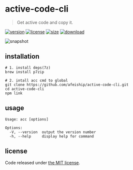 # active-code-cli
> Get active code and copy it.

[![version][version-image]][version-url]
[![license][license-image]][license-url]
[![size][size-image]][size-url]
[![download][download-image]][download-url]

![snapshot](https://tva1.sinaimg.cn/large/008eGmZEgy1goaa40g6e1j30m003y3yl.jpg)

## installation
```shell
# 1. install deps(7z)
brew install p7zip

# 2. intall acc cmd to global
git clone https://github.com/afeiship/active-code-cli.git
cd active-code-cli
npm link
```

## usage
~~~
Usage: acc [options]

Options:
  -V, --version  output the version number
  -h, --help     display help for command
~~~

## license
Code released under [the MIT license](https://github.com/afeiship/active-code-cli/blob/master/LICENSE.txt).

[version-image]: https://img.shields.io/npm/v/@jswork/active-code-cli
[version-url]: https://npmjs.org/package/@jswork/active-code-cli

[license-image]: https://img.shields.io/npm/l/@jswork/active-code-cli
[license-url]: https://github.com/afeiship/active-code-cli/blob/master/LICENSE.txt

[size-image]: https://img.shields.io/bundlephobia/minzip/@jswork/active-code-cli
[size-url]: https://github.com/afeiship/active-code-cli/blob/master/dist/active-code-cli.min.js

[download-image]: https://img.shields.io/npm/dm/@jswork/active-code-cli
[download-url]: https://www.npmjs.com/package/@jswork/active-code-cli
